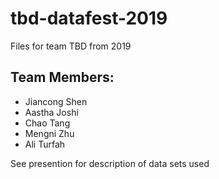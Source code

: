 # tbd-datafest-2019
Files for team TBD from 2019

## Team Members:
- Jiancong Shen
- Aastha Joshi
- Chao Tang
- Mengni Zhu
- Ali Turfah

See presention for description of data sets used